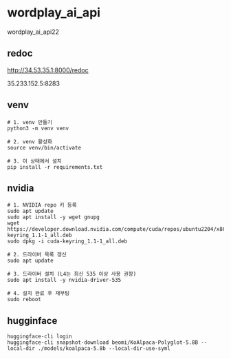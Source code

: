 # wordplay_ai_api
wordplay_ai_api22

## redoc
http://34.53.35.1:8000/redoc

35.233.152.5:8283

## venv

```
# 1. venv 만들기
python3 -m venv venv

# 2. venv 활성화
source venv/bin/activate

# 3. 이 상태에서 설치
pip install -r requirements.txt

```


## nvidia 

```
# 1. NVIDIA repo 키 등록
sudo apt update
sudo apt install -y wget gnupg
wget https://developer.download.nvidia.com/compute/cuda/repos/ubuntu2204/x86_64/cuda-keyring_1.1-1_all.deb
sudo dpkg -i cuda-keyring_1.1-1_all.deb

# 2. 드라이버 목록 갱신
sudo apt update

# 3. 드라이버 설치 (L4는 최신 535 이상 사용 권장)
sudo apt install -y nvidia-driver-535

# 4. 설치 완료 후 재부팅
sudo reboot

```

## hugginface
```
huggingface-cli login
huggingface-cli snapshot-download beomi/KoAlpaca-Polyglot-5.8B --local-dir ./models/koalpaca-5.8b --local-dir-use-syml

```